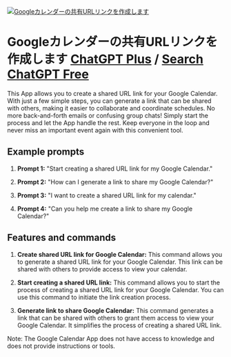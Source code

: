 
[![Googleカレンダーの共有URLリンクを作成します](https://files.oaiusercontent.com/file-WDxCwD1RAwZymA06ouLbTOAP?se=2123-10-17T16%3A20%3A11Z&sp=r&sv=2021-08-06&sr=b&rscc=max-age%3D31536000%2C%20immutable&rscd=attachment%3B%20filename%3DDALL%25C2%25B7E%25202023-11-11%252001.01.51%2520-%2520A%2520digital%2520calendar%2520on%2520a%2520computer%2520screen%252C%2520displaying%2520a%2520team%2520schedule%2520with%2520various%2520meeting%2520appointments%2520and%2520project%2520deadlines.%2520The%2520calendar%2520is%2520colorful%252C.png&sig=7qo1Dh%2B6Pfth4lu73kBEB4eDV6hEqT3%2B9XiwUYF9EzU%3D)](https://chat.openai.com/g/g-s6DWvX4uL-googlekarendanogong-you-urlrinkuwozuo-cheng-simasu)

# Googleカレンダーの共有URLリンクを作成します [ChatGPT Plus](https://chat.openai.com/g/g-s6DWvX4uL-googlekarendanogong-you-urlrinkuwozuo-cheng-simasu) / [Search ChatGPT Free](https://gptcall.net/index.html#/?search=Google%E3%82%AB%E3%83%AC%E3%83%B3%E3%83%80%E3%83%BC%E3%81%AE%E5%85%B1%E6%9C%89URL%E3%83%AA%E3%83%B3%E3%82%AF%E3%82%92%E4%BD%9C%E6%88%90%E3%81%97%E3%81%BE%E3%81%99)

This App allows you to create a shared URL link for your Google Calendar. With just a few simple steps, you can generate a link that can be shared with others, making it easier to collaborate and coordinate schedules. No more back-and-forth emails or confusing group chats! Simply start the process and let the App handle the rest. Keep everyone in the loop and never miss an important event again with this convenient tool.

## Example prompts

1. **Prompt 1:** "Start creating a shared URL link for my Google Calendar."

2. **Prompt 2:** "How can I generate a link to share my Google Calendar?"

3. **Prompt 3:** "I want to create a shared URL link for my calendar."

4. **Prompt 4:** "Can you help me create a link to share my Google Calendar?"

## Features and commands

1. **Create shared URL link for Google Calendar:** This command allows you to generate a shared URL link for your Google Calendar. This link can be shared with others to provide access to view your calendar.

2. **Start creating a shared URL link:** This command allows you to start the process of creating a shared URL link for your Google Calendar. You can use this command to initiate the link creation process.

3. **Generate link to share Google Calendar:** This command generates a link that can be shared with others to grant them access to view your Google Calendar. It simplifies the process of creating a shared URL link.

Note: The Google Calendar App does not have access to knowledge and does not provide instructions or tools.



